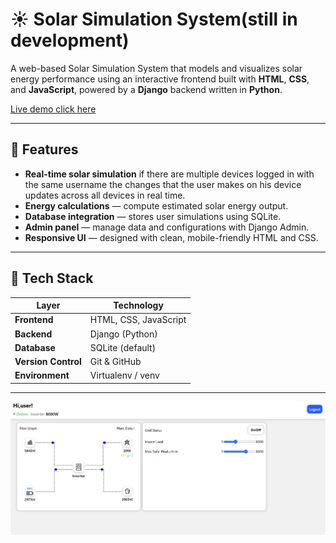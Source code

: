 # ☀️ Solar Simulation System(still in development)

A web-based Solar Simulation System that models and visualizes solar energy performance using an interactive frontend built with **HTML**, **CSS**, and **JavaScript**, powered by a **Django** backend written in **Python**.

[Live demo click here](https://solar-system-simulator-8voo.onrender.com/register)

---

## 🚀 Features

- **Real-time solar simulation** if there are multiple devices logged in with the same username the changes that the user makes on his device updates across all devices in real time.
- **Energy calculations** — compute estimated solar energy output.
- **Database integration** — stores user simulations using SQLite.
- **Admin panel** — manage data and configurations with Django Admin.
- **Responsive UI** — designed with clean, mobile-friendly HTML and CSS.

---

## 🧠 Tech Stack

| Layer               | Technology            |
| ------------------- | --------------------- |
| **Frontend**        | HTML, CSS, JavaScript |
| **Backend**         | Django (Python)       |
| **Database**        | SQLite (default)      |
| **Version Control** | Git & GitHub          |
| **Environment**     | Virtualenv / venv     |

---

<div style="display: flex; flex-wrap: wrap; gap: 10px; justify-content: center;">
  <img src="images/image.png" style="flex: 1 1 100%; max-width: 100%; height: auto;">
</div>
